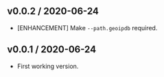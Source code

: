 ## v0.0.2 / 2020-06-24

* [ENHANCEMENT] Make `--path.geoipdb` required.

## v0.0.1 / 2020-06-24

 * First working version.
